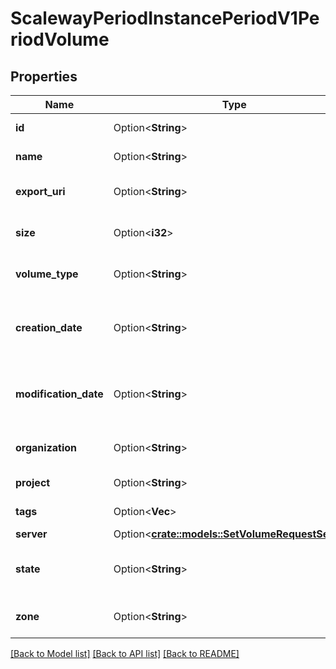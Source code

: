 # ScalewayPeriodInstancePeriodV1PeriodVolume

## Properties

Name | Type | Description | Notes
------------ | ------------- | ------------- | -------------
**id** | Option<**String**> | The volume unique ID | [optional]
**name** | Option<**String**> | The volume name | [optional]
**export_uri** | Option<**String**> | Show the volume NBD export URI | [optional]
**size** | Option<**i32**> | The volume disk size (in bytes) | [optional]
**volume_type** | Option<**String**> | The volume type | [optional][default to LSsd]
**creation_date** | Option<**String**> | The volume creation date (RFC 3339 format) | [optional]
**modification_date** | Option<**String**> | The volume modification date (RFC 3339 format) | [optional]
**organization** | Option<**String**> | The volume organization ID | [optional]
**project** | Option<**String**> | The volume project ID | [optional]
**tags** | Option<**Vec<String>**> | The volume tags | [optional]
**server** | Option<[**crate::models::SetVolumeRequestServer**](SetVolume_request_server.md)> |  | [optional]
**state** | Option<**String**> | The volume state | [optional][default to Available]
**zone** | Option<**String**> | The zone in which is the volume | [optional]

[[Back to Model list]](../README.md#documentation-for-models) [[Back to API list]](../README.md#documentation-for-api-endpoints) [[Back to README]](../README.md)


